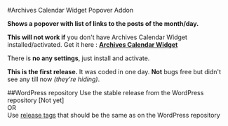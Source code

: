 #Archives Calendar Widget Popover Addon

__Shows a popover with list of links to the posts of the month/day.__

__This will not work if__ you don't have Archives Calendar Widget installed/activated.
Get it here : __[Archives Calendar Widget](https://wordpress.org/plugins/archives-calendar-widget/)__

There is __no any settings__, just install and activate.

__This is the first release.__
It was coded in one day. **Not** bugs free but didn't see any till now _(they're hiding)_.

##WordPress repository
Use the stable release from the WordPress repository [Not yet]    
OR    
Use [release tags](https://github.com/alekart/arcwp/releases) that should be the same as on the WordPress repository